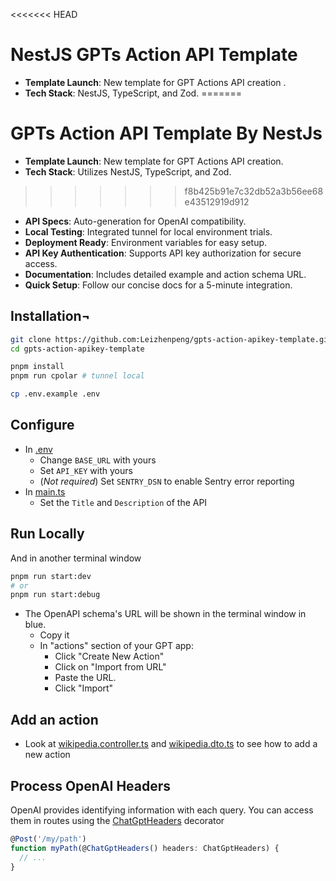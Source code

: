 <<<<<<< HEAD
# NestJS GPTs Action API Template
- **Template Launch**: New template for GPT Actions API creation .
- **Tech Stack**: NestJS, TypeScript, and Zod.
=======
#  GPTs Action API Template By NestJs

- **Template Launch**: New template for GPT Actions API creation.
- **Tech Stack**: Utilizes NestJS, TypeScript, and Zod.
>>>>>>> f8b425b91e7c32db52a3b56ee68e43512919d912
- **API Specs**: Auto-generation for OpenAI compatibility.
- **Local Testing**: Integrated tunnel for local environment trials.
- **Deployment Ready**: Environment variables for easy setup.
- **API Key Authentication**: Supports API key authorization for secure access.
- **Documentation**: Includes detailed example and action schema URL.
- **Quick Setup**: Follow our concise docs for a 5-minute integration.

## Installation¬
```bash
git clone https://github.com:Leizhenpeng/gpts-action-apikey-template.git
cd gpts-action-apikey-template

pnpm install
pnpm run cpolar # tunnel local

cp .env.example .env
```

## Configure

- In [.env](./.env)
  - Change `BASE_URL` with yours
  - Set `API_KEY` with yours
  - (_Not required_) Set `SENTRY_DSN` to enable Sentry error reporting
- In [main.ts](./src/main.ts)
  - Set the `Title` and `Description` of the API

## Run Locally

And in another terminal window

```bash
pnpm run start:dev
# or
pnpm run start:debug
```

- The OpenAPI schema's URL will be shown in the terminal window in blue.
  - Copy it
  - In "actions" section of your GPT app:
    - Click "Create New Action"
    - Click on "Import from URL"
    - Paste the URL.
    - Click "Import"

## Add an action

- Look at [wikipedia.controller.ts](./src/wikipedia/wikipedia.controller.ts) and [wikipedia.dto.ts](./src/wikipedia/wikipedia.dto.ts) to see how to add a new action

## Process OpenAI Headers

OpenAI provides identifying information with each query. You can access them in routes using the [ChatGptHeaders](./src/chat-gpt/chat-gpt.dto.ts) decorator

```ts
@Post('/my/path')
function myPath(@ChatGptHeaders() headers: ChatGptHeaders) {
  // ...
}
```
